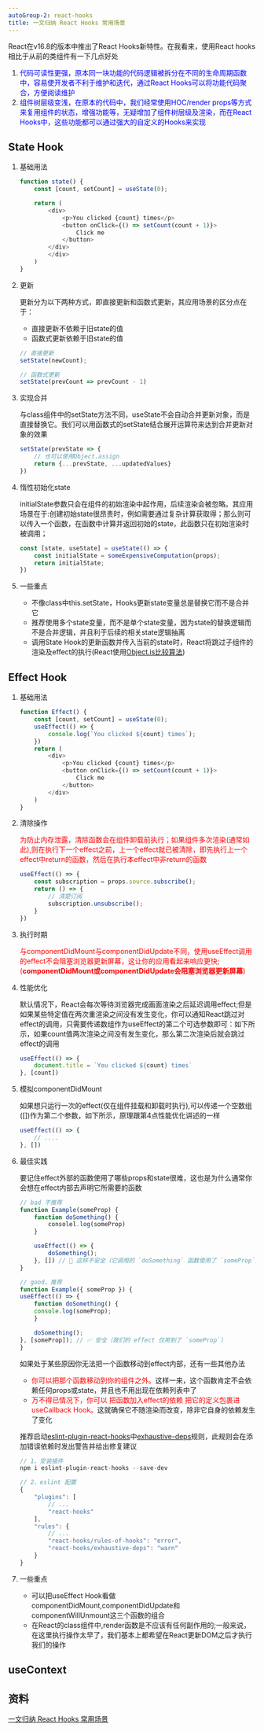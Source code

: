 ```yaml
---
autoGroup-2: react-hooks
title: 一文归纳 React Hooks 常用场景
---
```

React在v16.8的版本中推出了React Hooks新特性。在我看来，使用React hooks相比于从前的类组件有一下几点好处
1. <span style="color: blue">代码可读性更强，原本同一块功能的代码逻辑被拆分在不同的生命周期函数中，容易使开发者不利于维护和迭代，通过React Hooks可以将功能代码聚合，方便阅读维护</span>
2. <span style="color: blue">组件树层级变浅，在原本的代码中，我们经常使用HOC/render props等方式来复用组件的状态，增强功能等，无疑增加了组件树层级及渲染，而在React Hooks中，这些功能都可以通过强大的自定义的Hooks来实现</span>

## State Hook
1. 基础用法
    ```js
    function state() {
        const [count, setCount] = useState(0);

        return (
            <div>
                <p>You clicked {count} times</p>
                <button onClick={() => setCount(count + 1)}>
                    Click me
                </button>
            </div>
            </div>
        )
    }
    ```
2. 更新

    更新分为以下两种方式，即直接更新和函数式更新，其应用场景的区分点在于：
    - 直接更新不依赖于旧state的值
    - 函数式更新依赖于旧state的值
    ```js
    // 直接更新
    setState(newCount); 

    // 函数式更新
    setState(prevCount => prevCount - 1)
    ```
3. 实现合并

    与class组件中的setState方法不同，useState不会自动合并更新对象，而是直接替换它。我们可以用函数式的setState结合展开运算符来达到合并更新对象的效果
    ```js
    setState(prevState => {
        // 也可以使用Object.assign
        return {...prevState, ...updatedValues}
    })
    ```
4. 惰性初始化state

    initialState参数只会在组件的初始渲染中起作用，后续渲染会被忽略。其应用场景在于:创建初始state很昂贵时，例如需要通过复杂计算获取得；那么则可以传入一个函数，在函数中计算并返回初始的state，此函数只在初始渲染时被调用；
    ```js
    const [state, useState] = useState(() => {
        const initialState = someExpensiveComputation(props);
        return initialState;
    })
    ```
5. 一些重点

    - 不像class中this.setState，Hooks更新state变量总是替换它而不是合并它
    - 推荐使用多个state变量，而不是单个state变量，因为state的替换逻辑而不是合并逻辑，并且利于后续的相关state逻辑抽离
    - 调用State Hook的更新函数并传入当前的state时，React将跳过子组件的渲染及effect的执行(React使用[Object.is比较算法](https://developer.mozilla.org/en-US/docs/Web/JavaScript/Reference/Global_Objects/Object/is#description))

## Effect Hook
1. 基础用法

    ```js
    function Effect() {
        const [count, setCount] = useState(0);
        useEffect(() => {
            console.log(`You clicked ${count} times`);
        })
        return (
            <div>
                <p>You clicked {count} times</p>
                <button onClick={() => setCount(count + 1)}>
                    Click me
                </button>
            </div>
        )
    }
    ```
2. 清除操作

    <span style="color: red">为防止内存泄露，清除函数会在组件卸载前执行；如果组件多次渲染(通常如此),则在执行下一个effect之前，上一个effect就已被清除，即先执行上一个effect中return的函数，然后在执行本effect中非return的函数</span>
    ```js
    useEffect(() => {
        const subscription = props.source.subscribe();
        return () => {
            // 清楚订阅
            subscription.unsubscribe();
        }
    })
    ```
3. 执行时期

    <span style="color: red">与componentDidMount与componentDidUpdate不同，使用useEffect调用的effect不会阻塞浏览器更新屏幕，这让你的应用看起来响应更快;(**componentDidMount或componentDidUpdate会阻塞浏览器更新屏幕**)</span>

4. 性能优化

    默认情况下，React会每次等待浏览器完成画面渲染之后延迟调用effect;但是如果某些特定值在两次重渲染之间没有发生变化，你可以通知React跳过对effect的调用，只需要传递数组作为useEffect的第二个可选参数即可：如下所示，如果count值两次渲染之间没有发生变化，那么第二次渲染后就会跳过effect的调用
    ```js
    useEffect(() => {
        document.title = `You clicked ${count} times`
    }, [count])
    ```
5. 模拟componentDidMount

    如果想只运行一次的effect(仅在组件挂载和卸载时执行),可以传递一个空数组([])作为第二个参数，如下所示，原理跟第4点性能优化讲述的一样
    ```js
    useEffect(() => {
        // ....
    }, [])
    ```
6. 最佳实践

    要记住effect外部的函数使用了哪些props和state很难，这也是为什么通常你会想在effect内部去声明它所需要的函数
    ```js
    // bad 不推荐
    function Example(someProp) {
        function doSomething() {
            consolel.log(someProp)
        }

        useEffect(() => {
            doSomething(); 
        }, []) // 🔴 这样不安全（它调用的 `doSomething` 函数使用了 `someProp`）
    }

    // good，推荐
    function Example({ someProp }) {
    useEffect(() => {
        function doSomething() {
        console.log(someProp);
        }

        doSomething();
    }, [someProp]); // ✅ 安全（我们的 effect 仅用到了 `someProp`）
    }
    ```
    如果处于某些原因你无法把一个函数移动到effect内部，还有一些其他办法
    - <span style='color: red'>你可以把那个函数移动到你的组件之外。</span>这样一来，这个函数肯定不会依赖任何props或state，并且也不用出现在依赖列表中了
    - <span style="color: red">万不得已情况下，你可以 把函数加入effect的依赖 把它的定义包裹进 useCallback Hook。</span>这就确保它不随渲染而改变，除非它自身的依赖发生了变化

    推荐启动[eslint-plugin-react-hooks](https://www.npmjs.com/package/eslint-plugin-react-hooks#installation)中[exhaustive-deps](https://github.com/facebook/react/issues/14920)规则，此规则会在添加错误依赖时发出警告并给出修复建议
    ```js
    // 1、安装插件
    npm i eslint-plugin-react-hooks --save-dev

    // 2、eslint 配置
    {
        "plugins": [
            // ...
            "react-hooks"
        ],
        "rules": {
            // ...
            "react-hooks/rules-of-hooks": "error",
            "react-hooks/exhaustive-deps": "warn"
        }
    }
    ```
7. 一些重点

    - 可以把useEffect Hook看做componentDidMount,componentDidUpdate和componentWillUnmount这三个函数的组合
    - 在React的class组件中,render函数是不应该有任何副作用的;一般来说，在这里执行操作太早了，我们基本上都希望在React更新DOM之后才执行我们的操作

## useContext

## 资料
[一文归纳 React Hooks 常用场景](https://juejin.cn/post/6918896729366462471#heading-20)